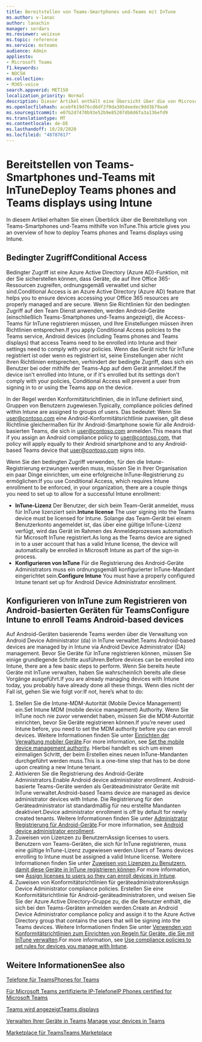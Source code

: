 ```yaml
---
title: Bereitstellen von Teams-Smartphones und-Teams mit InTune
ms.author: v-lanac
author: lanachin
manager: serdars
ms.reviewer: weizxue
ms.topic: reference
ms.service: msteams
audience: Admin
appliesto:
- Microsoft Teams
f1.keywords:
- NOCSH
ms.collection:
- M365-voice
search.appverid: MET150
localization_priority: Normal
description: Dieser Artikel enthält eine Übersicht über die von Microsoft Teams unterstützten Funktionen und Features.
ms.openlocfilehash: acebf619d76cd6df2f0da305deedec9dd3b79aa0
ms.sourcegitcommit: e07b2d7470b93e52b9e85207db0d6fa3a136efd9
ms.translationtype: MT
ms.contentlocale: de-DE
ms.lasthandoff: 10/28/2020
ms.locfileid: "48787617"
---
```

# <a name="deploy-teams-phones-and-teams-displays-using-intune"></a><span data-ttu-id="7cd30-103">Bereitstellen von Teams-Smartphones und-Teams mit InTune</span><span class="sxs-lookup"><span data-stu-id="7cd30-103">Deploy Teams phones and Teams displays using Intune</span></span>

<span data-ttu-id="7cd30-104">In diesem Artikel erhalten Sie einen Überblick über die Bereitstellung von Teams-Smartphones und-Teams mithilfe von InTune.</span><span class="sxs-lookup"><span data-stu-id="7cd30-104">This article gives you an overview of how to deploy Teams phones and Teams displays using Intune.</span></span>

## <a name="conditional-access"></a><span data-ttu-id="7cd30-105">Bedingter Zugriff</span><span class="sxs-lookup"><span data-stu-id="7cd30-105">Conditional Access</span></span>

<span data-ttu-id="7cd30-106">Bedingter Zugriff ist eine Azure Active Directory (Azure AD)-Funktion, mit der Sie sicherstellen können, dass Geräte, die auf Ihre Office 365-Ressourcen zugreifen, ordnungsgemäß verwaltet und sicher sind.</span><span class="sxs-lookup"><span data-stu-id="7cd30-106">Conditional Access is an Azure Active Directory (Azure AD) feature that helps you to ensure devices accessing your Office 365 resources are properly managed and are secure.</span></span>  <span data-ttu-id="7cd30-107">Wenn Sie Richtlinien für den bedingten Zugriff auf den Team Dienst anwenden, werden Android-Geräte (einschließlich Teams-Smartphones und-Teams angezeigt), die Access-Teams für InTune registrieren müssen, und Ihre Einstellungen müssen ihren Richtlinien entsprechen.</span><span class="sxs-lookup"><span data-stu-id="7cd30-107">If you apply Conditional Access policies to the Teams service, Android devices (including Teams phones and Teams displays) that access Teams need to be enrolled into Intune and their settings need to comply with your policies.</span></span>  <span data-ttu-id="7cd30-108">Wenn das Gerät nicht für InTune registriert ist oder wenn es registriert ist, seine Einstellungen aber nicht Ihren Richtlinien entsprechen, verhindert der bedingte Zugriff, dass sich ein Benutzer bei oder mithilfe der Teams-App auf dem Gerät anmeldet.</span><span class="sxs-lookup"><span data-stu-id="7cd30-108">If the device isn't enrolled into Intune, or if it's enrolled but its settings don't comply with your policies, Conditional Access will prevent a user from signing in to or using the Teams app on the device.</span></span>

<span data-ttu-id="7cd30-109">In der Regel werden Konformitätsrichtlinien, die in InTune definiert sind, Gruppen von Benutzern zugewiesen.</span><span class="sxs-lookup"><span data-stu-id="7cd30-109">Typically, compliance policies defined within Intune are assigned to groups of users.</span></span>  <span data-ttu-id="7cd30-110">Das bedeutet: Wenn Sie user@contoso.com eine Android-Konformitätsrichtlinie zuweisen, gilt diese Richtlinie gleichermaßen für Ihr Android-Smartphone sowie für alle Android-basierten Teams, die sich in user@contoso.com anmelden.</span><span class="sxs-lookup"><span data-stu-id="7cd30-110">This means that if you assign an Android compliance policy to user@contoso.com, that policy will apply equally to their Android smartphone and to any Android-based Teams device that user@contoso.com signs into.</span></span>

<span data-ttu-id="7cd30-111">Wenn Sie den bedingten Zugriff verwenden, für den die Intune-Registrierung erzwungen werden muss, müssen Sie in Ihrer Organisation ein paar Dinge einrichten, um eine erfolgreiche InTune-Registrierung zu ermöglichen:</span><span class="sxs-lookup"><span data-stu-id="7cd30-111">If you use Conditional Access, which requires Intune enrollment to be enforced, in your organization, there are a couple things you need to set up to allow for a successful Intune enrollment:</span></span>

- <span data-ttu-id="7cd30-112">**InTune-Lizenz** Der Benutzer, der sich beim Team-Gerät anmeldet, muss für InTune lizenziert sein.</span><span class="sxs-lookup"><span data-stu-id="7cd30-112">**Intune license** The user signing into the Teams device must be licensed for Intune.</span></span>  <span data-ttu-id="7cd30-113">Solange das Team-Gerät bei einem Benutzerkonto angemeldet ist, das über eine gültige InTune-Lizenz verfügt, wird das Gerät im Rahmen des Anmeldeprozesses automatisch für Microsoft InTune registriert.</span><span class="sxs-lookup"><span data-stu-id="7cd30-113">As long as the Teams device are signed in to a user account that has a valid Intune license, the device will automatically be enrolled in Microsoft Intune as part of the sign-in process.</span></span>
- <span data-ttu-id="7cd30-114">**Konfigurieren von InTune** Für die Registrierung des Android-Geräte Administrators muss ein ordnungsgemäß konfigurierter InTune-Mandant eingerichtet sein.</span><span class="sxs-lookup"><span data-stu-id="7cd30-114">**Configure Intune** You must have a properly configured Intune tenant set up for Android Device Administrator enrollment.</span></span>

## <a name="configure-intune-to-enroll-teams-android-based-devices"></a><span data-ttu-id="7cd30-115">Konfigurieren von InTune zum Registrieren von Android-basierten Geräten für Teams</span><span class="sxs-lookup"><span data-stu-id="7cd30-115">Configure Intune to enroll Teams Android-based devices</span></span>

<span data-ttu-id="7cd30-116">Auf Android-Geräten basierende Teams werden über die Verwaltung von Android Device Administrator (da) in InTune verwaltet.</span><span class="sxs-lookup"><span data-stu-id="7cd30-116">Teams Android-based devices are managed by in Intune via Android Device Administrator (DA) management.</span></span> <span data-ttu-id="7cd30-117">Bevor Sie Geräte für InTune registrieren können, müssen Sie einige grundlegende Schritte ausführen.</span><span class="sxs-lookup"><span data-stu-id="7cd30-117">Before devices can be enrolled into Intune, there are a few basic steps to perform.</span></span>  <span data-ttu-id="7cd30-118">Wenn Sie bereits heute Geräte mit InTune verwalten, haben Sie wahrscheinlich bereits alle diese Vorgänge ausgeführt.</span><span class="sxs-lookup"><span data-stu-id="7cd30-118">If you are already managing devices with Intune today, you probably have already done all these things.</span></span>  <span data-ttu-id="7cd30-119">Wenn dies nicht der Fall ist, gehen Sie wie folgt vor:</span><span class="sxs-lookup"><span data-stu-id="7cd30-119">If not, here’s what to do:</span></span>

1. <span data-ttu-id="7cd30-120">Stellen Sie die Intune-MDM-Autorität (Mobile Device Management) ein.</span><span class="sxs-lookup"><span data-stu-id="7cd30-120">Set Intune MDM (mobile device management) Authority.</span></span>  <span data-ttu-id="7cd30-121">Wenn Sie InTune noch nie zuvor verwendet haben, müssen Sie die MDM-Autorität einrichten, bevor Sie Geräte registrieren können.</span><span class="sxs-lookup"><span data-stu-id="7cd30-121">If you’re never used Intune before, you need to set the MDM authority before you can enroll devices.</span></span> <span data-ttu-id="7cd30-122">Weitere Informationen finden Sie unter [Einrichten der Verwaltung mobiler Geräte](https://docs.microsoft.com/intune/fundamentals/mdm-authority-set).</span><span class="sxs-lookup"><span data-stu-id="7cd30-122">For more information, see [Set the mobile device management authority](https://docs.microsoft.com/intune/fundamentals/mdm-authority-set).</span></span>  <span data-ttu-id="7cd30-123">Hierbei handelt es sich um einen einmaligen Schritt, der beim Erstellen eines neuen InTune-Mandanten durchgeführt werden muss.</span><span class="sxs-lookup"><span data-stu-id="7cd30-123">This is a one-time step that has to be done upon creating a new Intune tenant.</span></span>
2. <span data-ttu-id="7cd30-124">Aktivieren Sie die Registrierung des Android-Geräte Administrators.</span><span class="sxs-lookup"><span data-stu-id="7cd30-124">Enable Android device administrator enrollment.</span></span> <span data-ttu-id="7cd30-125">Android-basierte Teams-Geräte werden als Geräteadministrator Geräte mit InTune verwaltet.</span><span class="sxs-lookup"><span data-stu-id="7cd30-125">Android-based Teams device are managed as device administrator devices with Intune.</span></span>  <span data-ttu-id="7cd30-126">Die Registrierung für den Geräteadministrator ist standardmäßig für neu erstellte Mandanten deaktiviert.</span><span class="sxs-lookup"><span data-stu-id="7cd30-126">Device administrator enrollment is off by default for newly created tenants.</span></span>  <span data-ttu-id="7cd30-127">Weitere Informationen finden Sie unter [Administrator Registrierung für Android-Geräte](https://docs.microsoft.com/intune/enrollment/android-enroll-device-administrator).</span><span class="sxs-lookup"><span data-stu-id="7cd30-127">For more information, see [Android device administrator enrollment](https://docs.microsoft.com/intune/enrollment/android-enroll-device-administrator).</span></span>
3. <span data-ttu-id="7cd30-128">Zuweisen von Lizenzen zu Benutzern</span><span class="sxs-lookup"><span data-stu-id="7cd30-128">Assign licenses to users.</span></span> <span data-ttu-id="7cd30-129">Benutzern von Teams-Geräten, die sich für InTune registrieren, muss eine gültige InTune-Lizenz zugewiesen werden.</span><span class="sxs-lookup"><span data-stu-id="7cd30-129">Users of Teams devices enrolling to Intune must be assigned a valid Intune license.</span></span> <span data-ttu-id="7cd30-130">Weitere Informationen finden Sie unter [Zuweisen von Lizenzen zu Benutzern, damit diese Geräte in InTune registrieren können](https://docs.microsoft.com/intune/fundamentals/licenses-assign).</span><span class="sxs-lookup"><span data-stu-id="7cd30-130">For more information, see [Assign licenses to users so they can enroll devices in Intune](https://docs.microsoft.com/intune/fundamentals/licenses-assign).</span></span>
4. <span data-ttu-id="7cd30-131">Zuweisen von Konformitätsrichtlinien für geräteadministratoren</span><span class="sxs-lookup"><span data-stu-id="7cd30-131">Assign Device Administrator compliance policies.</span></span>  <span data-ttu-id="7cd30-132">Erstellen Sie eine Konformitätsrichtlinie für Android-geräteadministratoren, und weisen Sie Sie der Azure Active Directory-Gruppe zu, die die Benutzer enthält, die sich bei den Teams-Geräten anmelden werden.</span><span class="sxs-lookup"><span data-stu-id="7cd30-132">Create an Android Device Administrator compliance policy and assign it to the Azure Active Directory group that contains the users that will be signing into the Teams devices.</span></span> <span data-ttu-id="7cd30-133">Weitere Informationen finden Sie unter [Verwenden von Konformitätsrichtlinien zum Einrichten von Regeln für Geräte, die Sie mit InTune verwalten](https://docs.microsoft.com/mem/intune/protect/device-compliance-get-started).</span><span class="sxs-lookup"><span data-stu-id="7cd30-133">For more information, see [Use compliance policies to set rules for devices you manage with Intune](https://docs.microsoft.com/mem/intune/protect/device-compliance-get-started).</span></span>

## <a name="see-also"></a><span data-ttu-id="7cd30-134">Weitere Informationen</span><span class="sxs-lookup"><span data-stu-id="7cd30-134">See also</span></span>

[<span data-ttu-id="7cd30-135">Telefone für Teams</span><span class="sxs-lookup"><span data-stu-id="7cd30-135">Phones for Teams</span></span>](phones-for-teams.md)

[<span data-ttu-id="7cd30-136">Für Microsoft Teams zertifizierte IP-Telefone</span><span class="sxs-lookup"><span data-stu-id="7cd30-136">IP Phones certified for Microsoft Teams</span></span>](teams-ip-phones.md)

[<span data-ttu-id="7cd30-137">Teams wird angezeigt</span><span class="sxs-lookup"><span data-stu-id="7cd30-137">Teams displays</span></span>](teams-displays.md)

<span data-ttu-id="7cd30-138">[Verwalten Ihrer Geräte in Teams](device-management.md).</span><span class="sxs-lookup"><span data-stu-id="7cd30-138">[Manage your devices in Teams](device-management.md)</span></span>

[<span data-ttu-id="7cd30-139">Marketplace für Teams</span><span class="sxs-lookup"><span data-stu-id="7cd30-139">Teams Marketplace</span></span>](https://office.com/teamsdevices)
